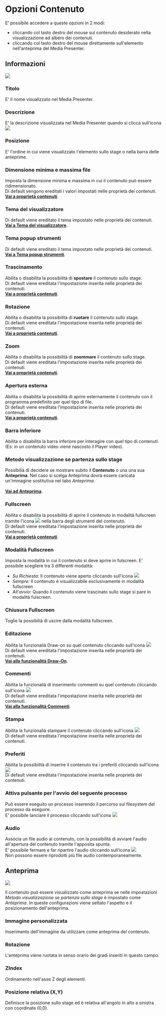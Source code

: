 # Opzioni Contenuto

E' possibile accedere a queste opzioni in 2 modi:

* cliccando col tasto destro del mouse sul contenuto desiderato nella visualizzazione ad albero dei contenuti.
* cliccando col tasto destro del mouse direttamente sull'elemento nell'anteprima del Media Presenter.

## Informazioni
![](/img/content_option_1.png)

### Titolo
E' il nome visualizzato nel Media Presenter.

### Descrizione
E' la descrizione visualizzata nel Media Presenter quando si clicca sull'icona ![](/img/icon_description.png)

### Posizione
E' l'ordine in cui viene visualizzato l'elemento sullo stage o nella barra delle anteprime.

### Dimensione minima e massima file
Imposta la dimensione minima e massima in cui il contenuto può essere ridimensionato.<br>
Di default vengono ereditati i valori impostati nelle proprietà dei contenuti. <br>[__Vai a proprietà contenuti__](/it/media-manager/content-properties.md).

### Tema del visualizzatore
Di default viene ereditato il tema impostato nelle proprietà dei contenuti. <br>[__Vai a Tema del visualizzatore__](/it/media-manager/themes/theme-viewer.md).

### Tema popup strumenti
Di default viene ereditato il tema impostato nelle proprietà dei contenuti. <br>[__Vai a Tema popup strumenti__](/it/media-manager/themes/theme-toolspopup.md).

### Trascinamento
Abilita o disabilita la possibilità di __spostare__ il contenuto sullo stage.<br>
Di default viene ereditata l'impostazione inserita nelle proprietà dei contenuti. <br>[__Vai a proprietà contenuti__](/it/media-manager/content-properties.md).

### Rotazione
Abilita o disabilita la possibilità di __ruotare__ il contenuto sullo stage.<br>
Di default viene ereditata l'impostazione inserita nelle proprietà dei contenuti. <br>[__Vai a proprietà contenuti__](/it/media-manager/content-properties.md).

### Zoom
Abilita o disabilita la possibilità di __zoommare__ il contenuto sullo stage.<br>
Di default viene ereditata l'impostazione inserita nelle proprietà dei contenuti. <br>[__Vai a proprietà contenuti__](/it/media-manager/content-properties.md).

### Apertura esterna
Abilita o disabilita la possibilità di aprire esternamente il contenuto con il programma predefinito per quel tipo di file.<br>
Di default viene ereditata l'impostazione inserita nelle proprietà dei contenuti. <br>[__Vai a proprietà contenuti__](/it/media-manager/content-properties.md).

### Barra inferiore
Abilita o disabilita la barra inferiore per interagire con quel tipo di contenuti. (Es: in un contenuto video viene nascosto il Player video).

### Metodo visualizzazione se partenza sullo stage
Possibilià di decidere se mostrare subito il __Contenuto__ o una una sua __Anteprima__. Nel caso si scelga Anteprima dovrà essere caricata un'immagine sostitutiva nel tabs _Anteprima_.<br>
 <br>[__Vai ad Anteprima__](/it/media-manager/content-option.md#anteprima).

### Fullscreen
Abilita o disabilita la possibilità di aprire il contenuto in modalità fullscreen tramite l'icona ![](/img/icon_fullscreen.png) nella barra degli strumenti del contenuto.<br>
Di default viene ereditata l'impostazione inserita nelle proprietà dei contenuti. <br>[__Vai a proprietà contenuti__](/it/media-manager/content-properties.md).

### Modalità Fullscreen
Imposta la modalità in cui il contenuto si deve aprire in fulscreen.
E' possibile scegliere tra 3 differenti modalità:

* _Su Richiesta:_ Il contenuto viene aperto cliccando sull'icona ![](/img/icon_fullscreen.png)
* _Sempre:_ Il contenuto è visualizzabile esclusivamente in modalità fullscreen
* _All'avvio:_ Quando il contenuto viene trascinato sullo stage si pare in modalità fulscreen.

### Chiusura Fullscreen
Toglie la possibilià di uscire dalla modalità fullscreen.

### Editazione
Abilita la funzionalià Draw-on su quel contenuto cliccando sull'icona ![](/img/icon_editazione.png)
<br>Di default viene ereditata l'impostazione inserita nelle proprietà dei contenuti.
<br>[__Vai alla funzionalità Draw-On__](/it/media-manager/features/draw-on.md).

### Commenti
Abilita la funzionalià di inserimento commenti su quel contenuto cliccando sull'icona ![](/img/icon_commenti.png)
<br>Di default viene ereditata l'impostazione inserita nelle proprietà dei contenuti.
<br>[__Vai alla funzionalità Commenti__](/it/media-manager/features/comments.md).

### Stampa
Abilita la funzionalià stampare il contenuto cliccando sull'icona ![](/img/icon_stamp.png)
<br>Di default viene ereditata l'impostazione inserita nelle proprietà dei contenuti.

### Preferiti
Abilita la possibilità di inserire il contenuto tra i preferiti cliccando sull'icona ![](/img/icon_preferiti.png)
<br>Di default viene ereditata l'impostazione inserita nelle proprietà dei contenuti.

### Attiva pulsante per l'avvio del seguente processo
Può essere eseguito un processo inserendo il percorso sul filesystem del processo da eseguire.<br>
E' possibile lanciare il processo cliccando sull'icona ![](/img/icon_launchapp.png)

### Audio
Associa un file audio al contenuto, con la possibilità di avviare l'audio all'apertura del contenuto tramite l'apposita spunta.<br>
E' possibile fermare e far ripartire l'audio cliccando sull'icona ![](/img/icon_audio.png)<br>
Non possono essere riprodotti più file audio contemporaneamente.


## Anteprima
![](/img/content_option_2.png)

Il contenuto può essere visualizzato come anteprima se nelle impostazioni _Metodo visualizzazione se partenza sullo stage_ è impostato come _Anteprima_. In queste configurazioni viene settato l'aspetto e il posizionamento dell'anteprima.

### Immagine personalizzata
Inserimento dell'immagine da utilizzare come anteprima del contenuto.

### Rotazione
L'anteprima viene ruotata in senso orario dei gradi inseriti in questo campo.

### ZIndex
Ordinamento nell'asse Z degli elementi.

### Posizione relativa (X,Y)
Definisce la posizione sullo stage ed è relativa all'angolo in alto a sinistra con coordinate (0,0).
